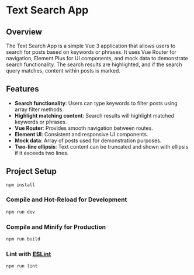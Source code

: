 # Text Search App

## Overview

The Text Search App is a simple Vue 3 application that allows users to search for posts based on keywords or phrases. It uses Vue Router for navigation, Element Plus for UI components, and mock data to demonstrate search functionality. The search results are highlighted, and if the search query matches, content within posts is marked.

## Features

- **Search functionality**: Users can type keywords to filter posts using array filter methods.
- **Highlight matching content**: Search results will highlight matched keywords or phrases.
- **Vue Router**: Provides smooth navigation between routes.
- **Element UI**: Consistent and responsive UI components.
- **Mock data**: Array of posts used for demonstration purposes.
- **Two-line ellipsis**: Text content can be truncated and shown with ellipsis if it exceeds two lines.

## Project Setup

```sh
npm install
```

### Compile and Hot-Reload for Development

```sh
npm run dev
```

### Compile and Minify for Production

```sh
npm run build
```

### Lint with [ESLint](https://eslint.org/)

```sh
npm run lint
```
